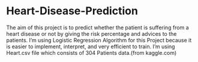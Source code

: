 # Heart-Disease-Prediction
The aim of this project is to predict whether the patient is suffering from a heart disease or not by giving the risk percentage and advices to the patients.
I’m using Logistic Regression Algorithm for this Project because it is easier to implement, interpret, and very efficient to train.
I’m using Heart.csv file which consists of 304 Patients data.(from kaggle.com)

